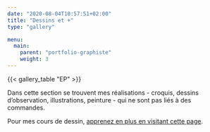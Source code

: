```yaml
---
date: "2020-08-04T10:57:51+02:00"
title: "Dessins et +"
type: "gallery"

menu:
  main:
    parent: "portfolio-graphiste"
    weight: 3
---
```

{{< gallery_table "EP" >}}

Dans cette section se trouvent mes réalisations - croquis, dessins d’observation, illustrations, peinture - qui ne sont pas liés à des commandes.

Pour mes cours de dessin, [apprenez en plus en visitant cette page](/cours-de-dessin).


